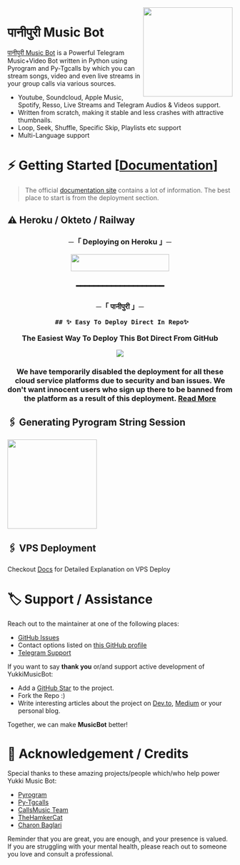 <img src="https://te.legra.ph/file/51d142cd1c5817832dd5c.jpg" align="right" width="200" height="200"/>

# पानीपुरी Music Bot 

[पानीपुरी Music Bot](https://github.com/Shinigamibots5/MusicBot) is a Powerful Telegram Music+Video Bot written in Python using Pyrogram and Py-Tgcalls by which you can stream songs, video and even live streams in your group calls via various sources.

* Youtube, Soundcloud, Apple Music, Spotify, Resso, Live Streams and Telegram Audios & Videos support.
* Written from scratch, making it stable and less crashes with attractive thumbnails.
* Loop, Seek, Shuffle, Specific Skip, Playlists etc support
* Multi-Language support


# ⚡️ Getting Started [[Documentation](https://te.legra.ph/Getting-Started-10-10)]

> The official [documentation site](https://te.legra.ph/Getting-Started-10-10) contains a lot of information. The best place to start is from the deployment section.

## ⚠️ Heroku / Okteto / Railway



<h3 align="center">
   ─「 Deploying on Heroku 」─

</h3>

<p align="center"><a href="https://dashboard.heroku.com/new?template=https://github.com/Shinigamibots5/MusicBot"> <img src="https://img.shields.io/badge/Deploy%20On%20Heroku-black?style=for-the-badge&logo=heroku" width="220" height="38.45"/></a></p>

<h3 align="center">
━━━━━━━━━━━━━━━━━━━━

<h3 align="center">
     ─「 पानीपुरी 」─
     
     ## ✨ Easy To Deploy Direct In Repo✨

The Easiest Way To Deploy This Bot Direct From GitHub

<p align="center"><a href="https://heroku.com/deploy"><img src="https://www.herokucdn.com/deploy/button.svg"></a>

</h3>
<h3 align="center">
   

We have temporarily disabled the deployment for  all these cloud service platforms due to security and ban issues. We don't want innocent users who sign up there to be banned from the platform as a result of this deployment. [Read More](https://t.me/TheYukki/2541)

## 🖇 Generating Pyrogram String Session

<p>
<a href="https://replit.com/@KindKobra/Pyrogram-String-Gen"><img src="https://img.shields.io/badge/Generate%20On%20Repl-blueviolet?style=for-the-badge&logo=appveyor" width="200""/></a>

</p>

## 🖇 VPS Deployment

Checkout [Docs](https://notreallyshikhar.gitbook.io/yukkimusicbot/deployment/local-hosting-or-vps) for Detailed Explanation on VPS Deploy


# 🏷 Support / Assistance

Reach out to the maintainer at one of the following places:

- [GitHub Issues](https://github.com/Shinigamibots5/MusicBot/issues/new?assignees=&labels=question&template=SUPPORT_QUESTION.md&title=support%3A+)
- Contact options listed on [this GitHub profile](https://github.com/Shinigamibots5)
- [Telegram Support](https://t.me/akimaxSupport)

If you want to say **thank you** or/and support active development of YukkiMusicBot:

- Add a [GitHub Star](https://github.com/Shinigamibots5/MusicBot) to the project.
- Fork the Repo :)
- Write interesting articles about the project on [Dev.to](https://dev.to/), [Medium](https://medium.com/) or your personal blog.

Together, we can make **MusicBot** better!
# 📑 Acknowledgement / Credits

Special thanks to these amazing projects/people which/who help power Yukki Music Bot:

- [Pyrogram](https://github.com/pyrogram/pyrogram)
- [Py-Tgcalls](https://github.com/pytgcalls/pytgcalls)
- [CallsMusic Team](https://github.com/Callsmusic)
- [TheHamkerCat](https://github.com/TheHamkerCat)
- [Charon Baglari](https://github.com/XCBv021)


Reminder that you are great, you are enough, and your presence is valued. If you are struggling with your mental health, please reach out to someone you love and consult a professional.
